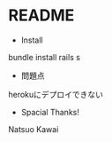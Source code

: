 # README

* Install

bundle install
rails s

* 問題点

herokuにデプロイできない

* Spacial Thanks!

Natsuo Kawai
